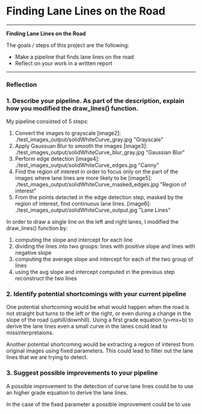 # **Finding Lane Lines on the Road** 

---

**Finding Lane Lines on the Road**

The goals / steps of this project are the following:
* Make a pipeline that finds lane lines on the road
* Reflect on your work in a written report


[//]: # (Image References)

[image1]: ./examples/grayscale.jpg "Grayscale"

---

### Reflection

### 1. Describe your pipeline. As part of the description, explain how you modified the draw_lines() function.

My pipeline consisted of 5 steps:
1. Convert the images to grayscale
[image2]: ./test_images_output/solidWhiteCurve_gray.jpg "Grayscale"
2. Apply Gaussuan Blur to smooth the images
[image3]: ./test_images_output/solidWhiteCurve_blur_gray.jpg "Gaussian Blur"
3. Perform edge detection
[image4]: ./test_images_output/solidWhiteCurve_edges.jpg "Canny"
4. Find the region of interest in order to focus only on the part of the images where lane lines are more likely to be
[image5]: ./test_images_output/solidWhiteCurve_masked_edges.jpg "Region of interest"
5. From the points detected in the edge detection step, masked by the region of interest, find continuous lane lines.
[image6]: ./test_images_output/solidWhiteCurve_output.jpg "Lane Lines"

In order to draw a single line on the left and right lanes, I modified the draw_lines() function by:
1. computing the slope and intercept for each line
2. dividing the lines into two groups: lines with positive slope and lines with negative slope
3. computing the average slope and intercept for each of the two group of lines
4. using the avg slope and intercept computed in the previous step reconstruct the two lines


### 2. Identify potential shortcomings with your current pipeline


One potential shortcoming would be what would happen when the road is not straight but turns to the left or the right, or even during a change in the slope of the road (uphill/downhill). Using a first grade equation (y=mx+b) to derive the lane lines even a small curve in the lanes could lead to missinterpretaions.

Another potential shortcoming would be extracting a region of interest from original images using fixed parameters. This could lead to filter out the lane lines that we are trying to detect. 


### 3. Suggest possible improvements to your pipeline

A possible improvement to the detection of curve lane lines could be to use an higher grade equation to derive the lane lines.

In the case of the fixed parameter a possible improvement could be to use 
